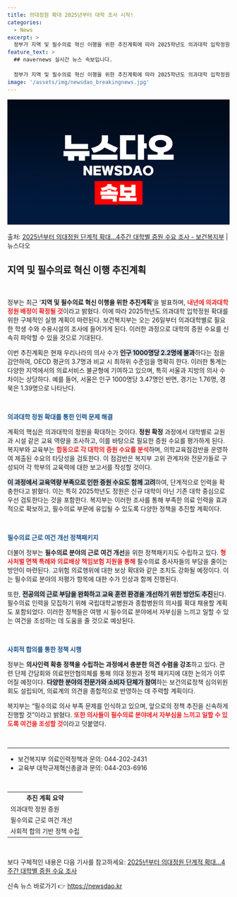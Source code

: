 ```yaml
---
title: 의대정원 확대 2025년부터 대학 조사 시작!
categories:
  - News
excerpt: >
  정부가 지역 및 필수의료 혁신 이행을 위한 추진계획에 따라 2025학년도 의과대학 입학정원 확대를 위한 현장…
feature_text: >
  ## navernews 실시간 뉴스 속보입니다.

  정부가 지역 및 필수의료 혁신 이행을 위한 추진계획에 따라 2025학년도 의과대학 입학정원 확대를 위한 현장…
image: '/assets/img/newsdao_breakingnews.jpg'
---
```


![뉴스다오 속보](/assets/img/newsdao_breakingnews.jpg)

<p>출처: <a href="https://newsdao.kr/2313" rel="dofollow">2025년부터 의대정원 단계적 확대…4주간 대학별 증원 수요 조사 - 보건복지부</a> | 뉴스다오</p>

<h2>지역 및 필수의료 혁신 이행 추진계획</h2>

<p data-ke-size="size16">&nbsp;</p>

<p data-ke-size="size16">정부는 최근 ‘<b>지역 및 필수의료 혁신 이행을 위한 추진계획</b>’을 발표하며, <b><span style="color: #ee2323;">내년에 의과대학 정원 배정이 확정될 것</span></b>이라고 밝혔다. 이에 따라 2025학년도 의과대학 입학정원 확대를 위한 구체적인 실행 계획이 마련된다. 보건복지부는 오는 26일부터 의과대학별로 필요한 학생 수와 수용시설의 조사에 들어가게 된다. 이러한 과정으로 대학의 증원 수요를 신속히 파악할 수 있을 것으로 기대된다.</p>

<p data-ke-size="size16">이번 추진계획은 현재 우리나라의 의사 수가 <b><span style="background-color: #21538527;">인구 1000명당 2.2명에 불과</span></b>하다는 점을 감안하여, OECD 평균의 3.7명과 비교 시 최하위 수준임을 명확히 한다. 이러한 통계는 다양한 지역에서의 의료서비스 불균형에 기여하고 있으며, 특히 서울과 지방의 의사 수 차이는 상당하다. 예를 들어, 서울은 인구 1000명당 3.47명인 반면, 경기는 1.76명, 경북은 1.39명으로 나타난다.</p>

<p data-ke-size="size16">&nbsp;</p>

<b><span style="color: #1a5490;">의과대학 정원 확대를 통한 인력 문제 해결</span></b>

<p data-ke-size="size16">계획의 핵심은 의과대학의 정원을 확대하는 것이다. <b>정원 확정</b> 과정에서 대학별로 교원과 시설 같은 교육 역량을 조사하고, 이를 바탕으로 필요한 증원 수요를 평가하게 된다. 복지부와 교육부는 <b><span style="color: #ee2323;">합동으로 각 대학의 증원 수요를 분석</span></b>하며, 의학교육점검반을 운영하여 제출된 수요의 타당성을 검토한다. 이 점검반은 복지부 고위 관계자와 전문가들로 구성되어 각 학부의 교육력에 대한 보고서를 작성할 것이다.</p>

<p data-ke-size="size16"> <b><span style="background-color: #21538527;">이 과정에서 교육역량 부족으로 인한 증원 수요도 함께 고려</span></b>하여, 단계적으로 인력을 확충한다고 밝혔다. 이는 특히 2025학년도 정원은 신규 대학이 아닌 기존 대학 중심으로 우선 검토한다는 것을 포함한다. 복지부는 이러한 조사를 통해 부족한 의료 인력을 효과적으로 확보하고, 필수의료 부문에 유입될 수 있도록 다양한 정책을 추진할 계획이다.</p>

<p data-ke-size="size16">&nbsp;</p>

<b><span style="color: #1a5490;">필수의료 근로 여건 개선 정책패키지</span></b>

<p data-ke-size="size16">더불어 정부는 <b>필수의료 분야의 근로 여건 개선</b>을 위한 정책패키지도 수립하고 있다. <b><span style="color: #ee2323;">형사처벌 면책 특례와 의료배상 책임보험 지원을 통해</span></b> 필수의료 종사자들의 부담을 줄이는 방안이 마련된다. 고위험 의료행위에 대한 보상 확대와 같은 조치도 강화될 예정이다. 이는 필수의료 분야의 저평가 항목에 대한 수가 인상과 함께 진행된다.</p>

<p data-ke-size="size16">또한, <b><span style="background-color: #21538527;">전공의의 근로 부담을 완화하고 교육 훈련 환경을 개선하기 위한 방안도 추진</span></b>된다. 필수의료 인력을 모집하기 위해 국립대학교병원과 종합병원의 의사를 확대 채용할 계획도 포함되었다. 이러한 정책들은 여행 시 필수의료 분야에서 자부심을 느끼고 일할 수 있는 여건을 조성하는 데 도움을 줄 것으로 예상된다.</p>

<p data-ke-size="size16">&nbsp;</p>

<b><span style="color: #1a5490;">사회적 합의를 통한 정책 시행</span></b>

<p data-ke-size="size16">정부는 <b>의사인력 확충 정책을 수립하는 과정에서 충분한 의견 수렴을 강조</b>하고 있다. 관련 단체 간담회와 의료현안협의체를 통해 의대 정원과 정책 패키지에 대한 논의가 이루어질 예정이다. <b><span style="background-color: #21538527;">다양한 분야의 전문가와 소비자 단체가 참여</span></b>하는 보건의료정책 심의위원회도 설립되어, 의료계의 의견을 종합적으로 반영하는 데 주력할 계획이다.</p>

<p data-ke-size="size16">복지부는 “필수의료 의사 부족 문제를 인식하고 있으며, 앞으로의 정책 추진을 신속하게 진행할 것”이라고 밝혔다. <b><span style="color: #ee2323;">또한 의사들이 필수의료 분야에서 자부심을 느끼고 일할 수 있도록 여건을 조성할 것</span></b>이라고 덧붙였다.</p>

<p data-ke-size="size16">&nbsp;</p>

<hr />

<ul>
<li>보건복지부 의료인력정책과 문의: 044-202-2431</li>
<li>교육부 대학규제혁신총괄과 문의: 044-203-6916</li>
</ul>

<p data-ke-size="size16">&nbsp;</p>

<table>
<tr>
<td style="text-align: center; height: 17px;"><b>추진 계획 요약</b></td>
</tr>
<tr>
<td style="text-align: left; height: 17px;">의과대학 정원 증원</td>
</tr>
<tr>
<td style="text-align: left; height: 17px;">필수의료 근로 여건 개선</td>
</tr>
<tr>
<td style="text-align: left; height: 17px;">사회적 합의 기반 정책 수립</td>
</tr>
</table>

<p data-ke-size="size16">&nbsp;</p>

<p data-ke-size="size16">보다 구체적인 내용은 다음 기사를 참고하세요: <a href="https://newsdao.kr/2313">2025년부터 의대정원 단계적 확대…4주간 대학별 증원 수요 조사</a></p> 

신속 뉴스 바로가기 👉 <a href="https://newsdao.kr" rel="dofollow">https://newsdao.kr</a>


